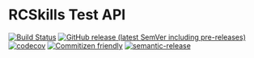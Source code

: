# RCSkills Test API

[![Build Status](https://github.com/raidcraft/rcskills-test/workflows/Build/badge.svg)](../../actions?query=workflow%3ABuild)
[![GitHub release (latest SemVer including pre-releases)](https://img.shields.io/github/v/release/raidcraft/rcskills-test?include_prereleases&label=release)](../../releases)
[![codecov](https://codecov.io/gh/raidcraft/rcskills-test/branch/master/graph/badge.svg)](https://codecov.io/gh/raidcraft/rcskills-test)
[![Commitizen friendly](https://img.shields.io/badge/commitizen-friendly-brightgreen.svg)](http://commitizen.github.io/cz-cli/)
[![semantic-release](https://img.shields.io/badge/%20%20%F0%9F%93%A6%F0%9F%9A%80-semantic--release-e10079.svg)](https://github.com/semantic-release/semantic-release)

